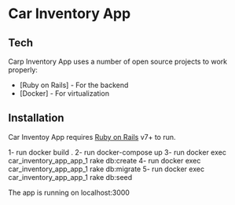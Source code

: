 # Car Inventory App
## Tech

Carp Inventory App uses a number of open source projects to work properly:

- [Ruby on Rails] - For the backend
- [Docker] - For virtualization

## Installation

Car Inventoy App requires [Ruby on Rails](https://rubyonrails.org) v7+ to run.

1- run docker build .
2- run docker-compose up
3- run docker exec car_inventory_app_app_1 rake db:create
4- run docker exec car_inventory_app_app_1 rake db:migrate
5- run docker exec car_inventory_app_app_1 rake db:seed

The app is running on localhost:3000
